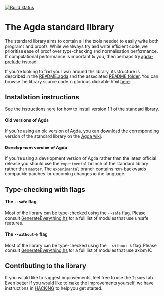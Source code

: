 [![Build Status](https://travis-ci.org/agda/agda-stdlib.svg?branch=master)](https://travis-ci.org/agda/agda-stdlib)

The Agda standard library
=========================

The standard library aims to contain all the tools needed to easily
write both programs and proofs. While we always try and write efficient
code, we prioritise ease of proof over type-checking and normalisation
performance. If computational performance is important to you, then
perhaps try [agda-prelude](https://github.com/UlfNorell/agda-prelude)
instead.

If you're looking to find your way around the library, its structure
is described in the [README.agda](https://github.com/agda/agda-stdlib/tree/master/README.agda)
and the associated [README folder](https://github.com/agda/agda-stdlib/tree/master/README).
You can browse the library source code in glorious clickable html
[here](https://agda.github.io/agda-stdlib/README.html).

## Installation instructions

See the instructions [here](https://github.com/agda/agda-stdlib/blob/master/notes/installation-guide.md)
for how to install version 1.1 of the standard library.

#### Old versions of Agda

If you're using an old version of Agda, you can download the corresponding version
of the standard library on the [Agda wiki](http://wiki.portal.chalmers.se/agda/pmwiki.php?n=Libraries.StandardLibrary).

#### Development version of Agda

If you're using a development version of Agda rather than the latest official release
you should use the `experimental` branch of the standard library rather than `master`.
The `experimental` branch contains non-backwards compatible patches for upcoming
changes to the language.

## Type-checking with flags

#### The `--safe` flag

Most of the library can be type-checked using the `--safe` flag. Please consult
[GenerateEverything.hs](https://github.com/agda/agda-stdlib/blob/master/GenerateEverything.hs#L23)
for a full list of modules that use unsafe features.

#### The `--without-k` flag

Most of the library can be type-checked using the `--without-k` flag. Please consult
[GenerateEverything.hs](https://github.com/agda/agda-stdlib/blob/master/GenerateEverything.hs#L74)
for a full list of modules that use axiom K.

## Contributing to the library

If you would like to suggest improvements, feel free to use the `Issues` tab.
Even better if you would like to make the improvements yourself, we have instructions
in [HACKING](https://github.com/agda/agda-stdlib/blob/master/HACKING.md) to help
you get started.
